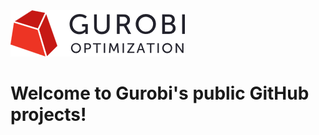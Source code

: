 <picture>
  <source media="(prefers-color-scheme: dark)" srcset="../img/gurobi-dark.png">
  <source media="(prefers-color-scheme: light)" srcset="../img/gurobi-light.png">
  <img alt="Gurobi" src="../img/gurobi-light.png">
</picture>

# Welcome to Gurobi's public GitHub projects!
